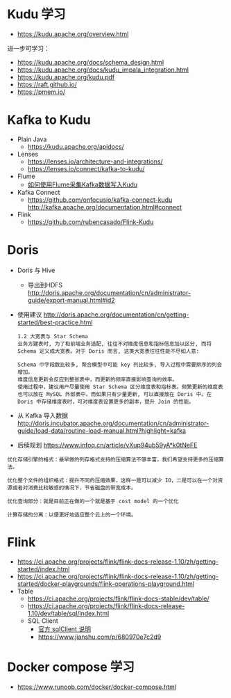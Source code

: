 # Kudu 学习
* https://kudu.apache.org/overview.html

进一步可学习：
* https://kudu.apache.org/docs/schema_design.html
* https://kudu.apache.org/docs/kudu_impala_integration.html
* https://kudu.apache.org/kudu.pdf
* https://raft.github.io/
* https://pmem.io/

# Kafka to Kudu
* Plain Java
  * https://kudu.apache.org/apidocs/
* Lenses
  * https://lenses.io/architecture-and-integrations/
  * https://lenses.io/connect/kafka-to-kudu/
* Flume
  * [如何使用Flume采集Kafka数据写入Kudu](https://cloud.tencent.com/developer/article/1158194)
* Kafka Connect
  * https://github.com/onfocusio/kafka-connect-kudu http://kafka.apache.org/documentation.html#connect
* Flink
  * https://github.com/rubencasado/Flink-Kudu

# Doris
* Doris 与 Hive
  * 导出到HDFS http://doris.apache.org/documentation/cn/administrator-guide/export-manual.html#id2
* 使用建议 http://doris.apache.org/documentation/cn/getting-started/best-practice.html
  ```
  1.2 大宽表与 Star Schema
  业务方建表时, 为了和前端业务适配, 往往不对维度信息和指标信息加以区分, 而将 Schema 定义成大宽表。对于 Doris 而言, 这类大宽表往往性能不尽如人意:

  Schema 中字段数比较多, 聚合模型中可能 key 列比较多, 导入过程中需要排序的列会增加。
  维度信息更新会反应到整张表中，而更新的频率直接影响查询的效率。
  使用过程中，建议用户尽量使用 Star Schema 区分维度表和指标表。频繁更新的维度表也可以放在 MySQL 外部表中。而如果只有少量更新, 可以直接放在 Doris 中。在 Doris 中存储维度表时，可对维度表设置更多的副本，提升 Join 的性能。
  ```
* 从 Kafka 导入数据
http://doris.incubator.apache.org/documentation/cn/administrator-guide/load-data/routine-load-manual.html?highlight=kafka

* 后续规划 https://www.infoq.cn/article/vXup94ub59yA*k0tNeFE
```
优化存储引擎的格式：最早做的列存格式支持的压缩算法不够丰富，我们希望支持更多的压缩算法。

优化整个文件的组织格式：提升不同的压缩效果，这样一是可以减少 IO，二是可以在一个对资源或者对消费比较敏感的情况下，节省磁盘的带宽成本。

优化查询部分：就是目前正在做的一个就是基于 cost model 的一个优化

计算存储的分离：以便更好地适应整个云上的一个环境。
```

# Flink
* https://ci.apache.org/projects/flink/flink-docs-release-1.10/zh/getting-started/index.html
* https://ci.apache.org/projects/flink/flink-docs-release-1.10/zh/getting-started/docker-playgrounds/flink-operations-playground.html
* Table
  * https://ci.apache.org/projects/flink/flink-docs-stable/dev/table/
  * https://ci.apache.org/projects/flink/flink-docs-release-1.10/dev/table/sql/index.html
  * SQL Client
    * [官方 sqlClient 说明](https://ci.apache.org/projects/flink/flink-docs-release-1.10/dev/table/sqlClient.html)
    * https://www.jianshu.com/p/680970e7c2d9

# Docker compose 学习
* https://www.runoob.com/docker/docker-compose.html

